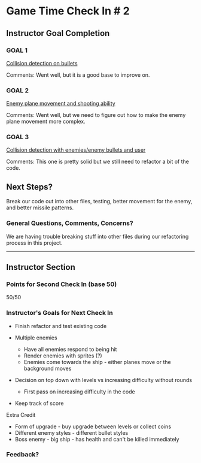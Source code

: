# Game Time Check In # 2

## Instructor Goal Completion

### GOAL 1
[Collision detection on bullets](https://github.com/Salvi6God/raiden_fighter/blob/6380b42ee3cf3b23bafa5b1335527e16f5e00399/lib/index.js#L83-L98)

Comments:
Went well, but it is a good base to improve on.


### GOAL 2
[Enemy plane movement and shooting ability](https://github.com/Salvi6God/raiden_fighter/blob/6380b42ee3cf3b23bafa5b1335527e16f5e00399/lib/enemyPlane.js#L14-L34)

Comments:
Went well, but we need to figure out how to make the enemy plane movement more complex.


### GOAL 3

[Collision detection with enemies/enemy bullets and user](https://github.com/Salvi6God/raiden_fighter/blob/6380b42ee3cf3b23bafa5b1335527e16f5e00399/lib/index.js#L83-L98)

Comments:
This one is pretty solid but we still need to refactor a bit of the code.


## Next Steps?
Break our code out into other files, testing, better movement for the enemy, and better missile patterns.


### General Questions, Comments, Concerns?
We are having trouble breaking stuff into other files during our refactoring process in this project.

-----

## Instructor Section

### Points for Second Check In (base 50)

50/50

### Instructor's Goals for Next Check In

- Finish refactor and test existing code
- Multiple enemies
  - Have all enemies respond to being hit
  - Render enemies with sprites (?)
  - Enemies come towards the ship - either planes move or the background moves

- Decision on top down with levels vs increasing difficulty without rounds
  - First pass on increasing difficulty in the code

- Keep track of score

Extra Credit

- Form of upgrade - buy upgrade between levels or collect coins
- Different enemy styles - different bullet styles
- Boss enemy - big ship - has health and can't be killed immediately

### Feedback?
